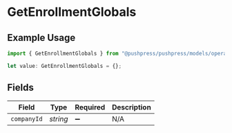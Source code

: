 # GetEnrollmentGlobals

## Example Usage

```typescript
import { GetEnrollmentGlobals } from "@pushpress/pushpress/models/operations";

let value: GetEnrollmentGlobals = {};
```

## Fields

| Field              | Type               | Required           | Description        |
| ------------------ | ------------------ | ------------------ | ------------------ |
| `companyId`        | *string*           | :heavy_minus_sign: | N/A                |